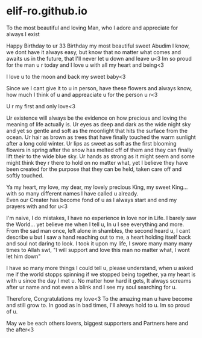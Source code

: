 # elif-ro.github.io

To the most beautiful and loving Man, who I adore and appreciate for always I exist

Happy Birthday to ur 33 Birthday my most beautiful sweet Abudim I know, we dont have it always easy, but know that no matter what comes and awaits us in the future, that I'll never let u down and leave u<3 Im so proud for the man u r today and I love u with all my heart and being<3

I love u to the moon and back my sweet baby<3

Since we I cant give it to u in person, have these flowers and always know, how much I think of u and appreaciate u for the person u r<3

U r my first and only love<3 

Ur existence will always be the evidence on how precious and loving the meaning of life actually is.
Ur eyes as deep and dark as the wide night sky and yet so gentle and soft as the moonlight that hits the surface from the ocean. 
Ur hair as brown as trees that have finally touched the warm sunlight after a long cold winter.
Ur lips as sweet as soft as the first blooming flowers in spring after the snow has melted off of them and they can finally lift their to the wide blue sky.
Ur hands as strong as it might seem and some might think they r there to hold on no matter what, yet I believe they have been created for the purpose that they can be held, taken care off and softly touched.

Ya my heart, my love, my dear, my lovely precious King, my sweet King... with so many different names I have called u already.  
Even our Creater has become fond of u as I always start and end my prayers with and for u<3

I'm naive, I do mistakes, I have no experience in love nor in Life. I barely saw the World... yet believe me when I tell u, In u I see everything and more.
From the sad man once, left alone in shambles, the second  heard u, I cant describe u but I saw a hand reaching out to me, a heart holding itself back and soul not daring to look. I took it upon my life, I swore many many many times to Allah swt, "I will support and love this man no matter what, I wont let him down" 

I have so many more things I could tell u, please understand, when u asked me if the world stopps spinning if we stopped being together, ya my heart is with u since the day I met u. No matter how hard it gets, It always screams after ur name and not even a blink and I see my soul searching for u.

Therefore, Congratulations my love<3 To the amazing man u have become and still grow to. 
In good as in bad times, I'll always hold to u.
Im so proud of u. 

May we be each others lovers, biggest supporters and Partners here and the after<3
